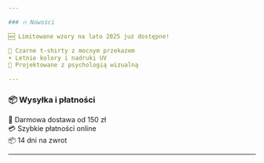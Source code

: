 ```yaml
---

### 🔥 Nowości

🆕 Limitowane wzory na lato 2025 już dostępne!

🖤 Czarne t-shirty z mocnym przekazem  
☀️ Letnie kolory i nadruki UV  
🧠 Projektowane z psychologią wizualną

---
```


### 📦 Wysyłka i płatności

🚚 Darmowa dostawa od 150 zł  
💳 Szybkie płatności online  
📦 14 dni na zwrot

---
